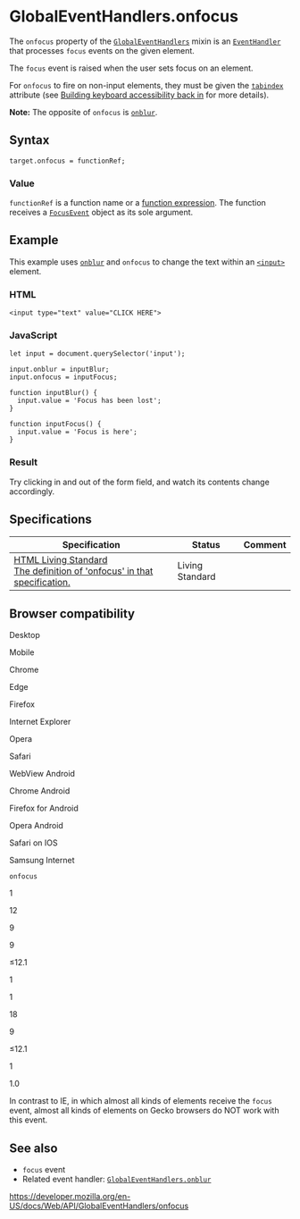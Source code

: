 # GlobalEventHandlers.onfocus

The `onfocus` property of the [`GlobalEventHandlers`](../globaleventhandlers) mixin is an [`EventHandler`](https://developer.mozilla.org/en-US/docs/Web/Events/Event_handlers) that processes `focus` events on the given element.

The `focus` event is raised when the user sets focus on an element.

For `onfocus` to fire on non-input elements, they must be given the [`tabindex`](https://developer.mozilla.org/en-US/docs/Web/HTML/Global_attributes#attr-tabindex) attribute (see [Building keyboard accessibility back in](https://developer.mozilla.org/en-US/docs/Learn/Accessibility/HTML#building_keyboard_accessibility_back_in) for more details).

**Note:** The opposite of `onfocus` is [`onblur`](onblur).

## Syntax

    target.onfocus = functionRef;

### Value

`functionRef` is a function name or a [function expression](https://developer.mozilla.org/en-US/docs/Web/JavaScript/Reference/Operators/function). The function receives a [`FocusEvent`](../focusevent) object as its sole argument.

## Example

This example uses [`onblur`](onblur) and `onfocus` to change the text within an [`<input>`](https://developer.mozilla.org/en-US/docs/Web/HTML/Element/input) element.

### HTML

    <input type="text" value="CLICK HERE">

### JavaScript

    let input = document.querySelector('input');

    input.onblur = inputBlur;
    input.onfocus = inputFocus;

    function inputBlur() {
      input.value = 'Focus has been lost';
    }

    function inputFocus() {
      input.value = 'Focus is here';
    }

### Result

Try clicking in and out of the form field, and watch its contents change accordingly.

## Specifications

<table><thead><tr class="header"><th>Specification</th><th>Status</th><th>Comment</th></tr></thead><tbody><tr class="odd"><td><a href="https://html.spec.whatwg.org/multipage/webappapis.html#handler-onfocus">HTML Living Standard<br />
<span class="small">The definition of 'onfocus' in that specification.</span></a></td><td><span class="spec-living">Living Standard</span></td><td></td></tr></tbody></table>

## Browser compatibility

Desktop

Mobile

Chrome

Edge

Firefox

Internet Explorer

Opera

Safari

WebView Android

Chrome Android

Firefox for Android

Opera Android

Safari on IOS

Samsung Internet

`onfocus`

1

12

9

9

≤12.1

1

1

18

9

≤12.1

1

1.0

In contrast to IE, in which almost all kinds of elements receive the `focus` event, almost all kinds of elements on Gecko browsers do NOT work with this event.

## See also

- `focus` event
- Related event handler: [`GlobalEventHandlers.onblur`](onblur)

<a href="https://developer.mozilla.org/en-US/docs/Web/API/GlobalEventHandlers/onfocus" class="_attribution-link">https://developer.mozilla.org/en-US/docs/Web/API/GlobalEventHandlers/onfocus</a>
